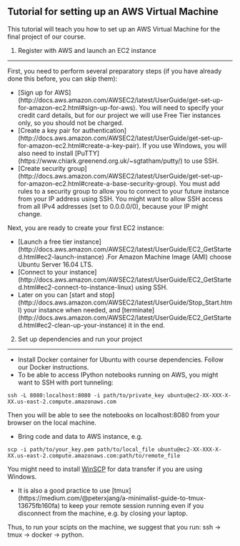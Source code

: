 Tutorial for setting up an AWS Virtual Machine
-------------------------------------------------

This tutorial will teach you how to set up an AWS Virtual Machine for the final project of our course.

1. Register with AWS and launch an EC2 instance
-----------------------------------------------

First, you need to perform several preparatory steps (if you have already done this before, you can skip them):

<ul>

<li>[Sign up for AWS](http://docs.aws.amazon.com/AWSEC2/latest/UserGuide/get-set-up-for-amazon-ec2.html#sign-up-for-aws). You will need to specify your credit card details, but for our project we will use Free Tier instances only, so you should not be charged.</li>

<li>[Create a key pair for authentication](http://docs.aws.amazon.com/AWSEC2/latest/UserGuide/get-set-up-for-amazon-ec2.html#create-a-key-pair). If you use Windows, you will also need to install [PuTTY](https://www.chiark.greenend.org.uk/~sgtatham/putty/) to use SSH.</li>

<li>[Create security group](http://docs.aws.amazon.com/AWSEC2/latest/UserGuide/get-set-up-for-amazon-ec2.html#create-a-base-security-group). You must add rules to a security group to allow you to connect to your future instance from your IP address using SSH. You might want to allow SSH access from all IPv4 addresses (set to 0.0.0.0/0), because your IP might change.</li>

</ul>

Next, you are ready to create your first EC2 instance:

<ul>

<li> [Launch a free tier instance](http://docs.aws.amazon.com/AWSEC2/latest/UserGuide/EC2_GetStarted.html#ec2-launch-instance) .For Amazon Machine Image (AMI) choose Ubuntu Server 16.04 LTS.</li>

<li> [Connect to your instance](http://docs.aws.amazon.com/AWSEC2/latest/UserGuide/EC2_GetStarted.html#ec2-connect-to-instance-linux) using SSH.</li>

<li> Later on you can [start and stop](http://docs.aws.amazon.com/AWSEC2/latest/UserGuide/Stop_Start.html) your instance when needed, and [terminate](http://docs.aws.amazon.com/AWSEC2/latest/UserGuide/EC2_GetStarted.html#ec2-clean-up-your-instance) it in the end.</li>

</ul>

2. Set up dependencies and run your project
-------------------------------------------

<ul>

<li> Install Docker container for Ubuntu with course dependencies. Follow our Docker instructions.</li>

<li> To be able to access IPython notebooks running on AWS, you might want to SSH with port tunneling:</li>

</ul>

    ssh -L 8080:localhost:8080 -i path/to/private_key ubuntu@ec2-XX-XXX-X-XX.us-east-2.compute.amazonaws.com

Then you will be able to see the notebooks on localhost:8080 from your browser on the local machine.

<ul>

<li> Bring code and data to AWS instance, e.g.</li>

</ul>

    scp -i path/to/your_key.pem path/to/local_file ubuntu@ec2-XX-XXX-X-XX.us-east-2.compute.amazonaws.com:path/to/remote_file

You might need to install [WinSCP](https://winscp.net/eng/docs/lang:ru) for data transfer if you are using Windows.

<ul>

<li> It is also a good practice to use [tmux](https://medium.com/@peterxjang/a-minimalist-guide-to-tmux-13675fb160fa) to keep your remote session running even if you disconnect from the machine, e.g. by closing your laptop.</li>

</ul>

Thus, to run your scipts on the machine, we suggest that you run: ssh -> tmux -> docker -> python.